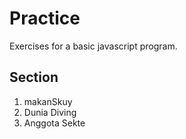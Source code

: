 # Practice
Exercises for a basic javascript program.

## Section 
1. makanSkuy
2. Dunia Diving
3. Anggota Sekte
